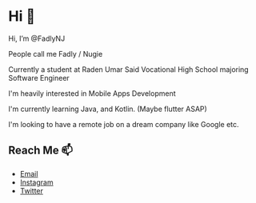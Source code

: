 # Hi 👋

Hi, I’m @FadlyNJ

People call me Fadly / Nugie

Currently a student at Raden Umar Said Vocational High School majoring Software Engineer

I'm heavily interested in Mobile Apps Development

I'm currently learning Java, and Kotlin. (Maybe flutter ASAP)

I'm looking to have a remote job on a dream company like Google etc.

## Reach Me 📫
- [Email](https://mailhide.io/en/e/Jm4hDiWq)
- [Instagram](https://instagram.com/fadlynj)
- [Twitter](https://twitter.com/fadlynugie)

<!---
FadlyNJ/FadlyNJ is a ✨ special ✨ repository because its `README.md` (this file) appears on your GitHub profile.
You can click the Preview link to take a look at your changes.
--->
